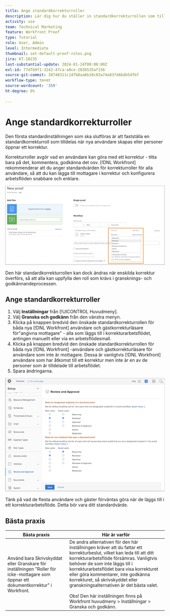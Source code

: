 ```yaml
---
title: Ange standardkorrekturroller
description: Lär dig hur du ställer in standardkorrekturrollen som tilldelas när nya användare skapas eller när andra öppnar ett korrektur.
activity: use
team: Technical Marketing
feature: Workfront Proof
type: Tutorial
role: User, Admin
level: Intermediate
thumbnail: set-default-proof-roles.png
jira: KT-10235
last-substantial-update: 2024-01-24T00:00:00Z
exl-id: 77dfb9f1-3242-47ca-a0ce-203b535af156
source-git-commit: 30748311c14fb8aa6b10c03a74e83f46bdb5dfbf
workflow-type: tm+mt
source-wordcount: '359'
ht-degree: 0%

---
```


# Ange standardkorrekturroller



Den första standardinställningen som ska slutföras är att fastställa en standardkorrekturroll som tilldelas när nya användare skapas eller personer öppnar ett korrektur.

Korrekturroller avgör vad en användare kan göra med ett korrektur - titta bara på det, kommentera, godkänna det osv. [!DNL Workfront] rekommenderar att du anger standardvärden för korrekturroller för alla användare, så att du kan lägga till mottagare i korrektur och konfigurera arbetsflöden snabbare och enklare.

![Du kan välja korrekturroller när du överför ett korrektur](assets/proof-system-setups-proof-role-example.png)

Den här standardkorrekturrollen kan dock ändras när enskilda korrektur överförs, så att alla kan uppfylla den roll som krävs i gransknings- och godkännandeprocessen.


## Ange standardkorrekturroller

1. Välj **Inställningar** från [!UICONTROL Huvudmeny].
1. Välj **Granska och godkänn** från den vänstra menyn.
1. Klicka på knappen bredvid den önskade standardkorrekturrollen för båda nya [!DNL Workfront] användare och gästkorrekturläsare för&quot;angivna mottagare&quot; - alla som läggs till i korrekturarbetsflödet, antingen manuellt eller via en arbetsflödesmall.
1. Klicka på knappen bredvid den önskade standardkorrekturrollen för båda nya [!DNL Workfront] -användare och gästkorrekturläsare för användare som inte är mottagare. Dessa är vanligtvis [!DNL Workfront] användare som har åtkomst till ett korrektur men inte är en av de personer som är tilldelade till arbetsflödet.
1. Spara ändringarna.

![Inställningar för granskning och godkännande i Workfront](assets/proof-system-setups-workfront-defaults.png)

Tänk på vad de flesta användare och gäster förväntas göra när de läggs till i ett korrekturarbetsflöde. Detta bör vara ditt standardvärde.

## Bästa praxis

| Bästa praxis | Här är varför |
|---|---|
| Använd bara Skrivskyddat eller Granskare för inställningen &quot;Roller för icke-mottagare som öppnar ett dokumentkorrektur&quot; i Workfront. | De andra alternativen för den här inställningen kräver att du fattar ett korrekturbeslut, vilket kan leda till att ditt korrekturarbetsflöde försämras. Vanligtvis behöver de som inte läggs till i korrekturarbetsflödet bara visa korrekturet eller göra kommentarer, inte godkänna korrekturet, så skrivskyddet eller granskningsalternativen är det bästa valet. <br> <br>Obs! Den här inställningen finns på Workfront huvudmeny > Inställningar > Granska och godkänn. |
